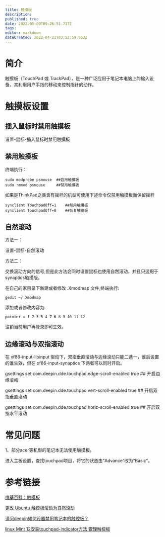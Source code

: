 ```yaml
---
title: 触摸板
description: 
published: true
date: 2022-05-09T09:26:51.717Z
tags: 
editor: markdown
dateCreated: 2022-04-21T03:52:59.953Z
---
```


# 简介

触摸板（TouchPad 或 TrackPad），是一种广泛应用于笔记本电脑上的输入设备。其利用用户手指的移动来控制指针的动作。

# 触摸板设置
## 插入鼠标时禁用触摸板
设置-鼠标-插入鼠标时禁用触摸板

## 禁用触摸板

终端执行：

    sudo modprobe psmouse  ##启用触摸板
    sudo rmmod psmouse     ##禁用触摸板

如果是ThinkPad之类含有摇杆的机型可使用下述命令仅禁用触摸板而保留摇杆

    synclient TouchpadOff=1    ##禁用触摸板
    synclient TouchpadOff=0    ##恢复触摸板

## 自然滚动

方法一：

设置-鼠标-自然滚动

方法二：

交换滚动方向的信号,但是此方法会同时设置鼠标也使用自然滚动，并且只适用于synaptics触摸版。

在自己的家目录下新建或者修改 .Xmodmap 文件,终端执行:

    gedit ~/.Xmodmap

添加或者修改内容为:

    pointer = 1 2 3 5 4 7 6 8 9 10 11 12

注销当前用户再登录即可生效。
## 边缘滚动与双指滚动
在 xf86-input-libinput 驱动下，双指垂直滚动与边缘滚动只能二选一，谁后设置的谁生效，但在 xf86-input-synaptics 下两者可以同时开启。

gsettings set com.deepin.dde.touchpad edge-scroll-enabled  true                  ## 开启边缘滚动

gsettings set com.deepin.dde.touchpad vert-scroll-enabled  true                    ## 开启双指垂直滚动

gsettings set com.deepin.dde.touchpad horiz-scroll-enabled true                   ## 开启双指水平滚动

# 常见问题
1、部分acer等机型的笔记本无法使用触摸板。

进入主板设置，查找touchpad项目，将它的状态由“Advance”改为“Basic”。

# 参考链接
[维基百科：触摸板](http://zh.wikipedia.org/wiki/%E8%A7%A6%E6%91%B8%E6%9D%BF)

[更改 Ubuntu 触摸板滚动为自然滚动](http://liunian.info/add-natural-scrolling-to-ubuntu.html)

[请问deepin如何设置禁用笔记本的触控板？](http://www.linuxdeepin.com/forum/6/13095)

[linux Mint 12安装touchpad-indicator方法 管理触控板](http://www.pocketdigi.com/20120109/601.html)